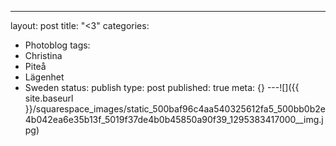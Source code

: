---
layout: post
title: "<3"
categories:
- Photoblog
tags:
- Christina
- Piteå
- Lägenhet
- Sweden
status: publish
type: post
published: true
meta: {}
---![]({{ site.baseurl }}/squarespace_images/static_500baf96c4aa540325612fa5_500bb0b2e4b042ea6e35b13f_5019f37de4b0b45850a90f39_1295383417000__img.jpg)
